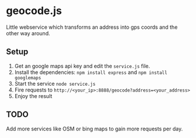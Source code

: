 # geocode.js
Little webservice which transforms an address into gps coords and the other way around. 

## Setup

1. Get an google maps api key and edit the ```service.js``` file.
2. Install the dependencies: ```npm install express``` and ```npm install googlemaps```
3. Start the service ```node service.js```
4. Fire requests to ```http://<your_ip>:8888/geocode?address=<your_address>```
5. Enjoy the result

## TODO

Add more services like OSM or bing maps to gain more requests per day.
